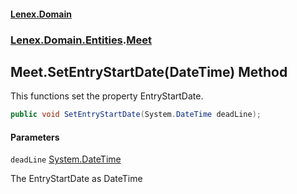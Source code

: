 #### [Lenex.Domain](index.md 'index')
### [Lenex.Domain.Entities](Lenex.Domain.Entities.md 'Lenex.Domain.Entities').[Meet](Lenex.Domain.Entities.Meet.md 'Lenex.Domain.Entities.Meet')

## Meet.SetEntryStartDate(DateTime) Method

This functions set the property EntryStartDate.

```csharp
public void SetEntryStartDate(System.DateTime deadLine);
```
#### Parameters

<a name='Lenex.Domain.Entities.Meet.SetEntryStartDate(System.DateTime).deadLine'></a>

`deadLine` [System.DateTime](https://docs.microsoft.com/en-us/dotnet/api/System.DateTime 'System.DateTime')

The EntryStartDate as DateTime